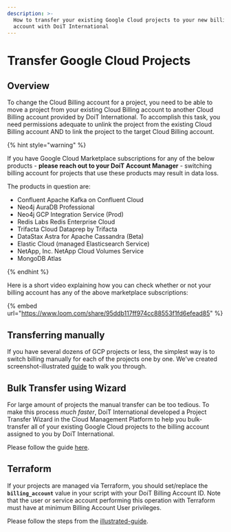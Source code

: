 ```yaml
---
description: >-
  How to transfer your existing Google Cloud projects to your new billing
  account with DoiT International
---
```


# Transfer Google Cloud Projects

## Overview

To change the Cloud Billing account for a project, you need to be able to move a project from your existing Cloud Billing account to another Cloud Billing account provided by DoiT International. To accomplish this task, you need permissions adequate to unlink the project from the existing Cloud Billing account AND to link the project to the target Cloud Billing account.

{% hint style="warning" %}

If you have Google Cloud Marketplace subscriptions for any of the below products - **please reach out to your DoiT Account Manager** - switching billing account for projects that use these products may result in data loss.

The products in question are:

- Confluent Apache Kafka on Confluent Cloud
- Neo4j AuraDB Professional
- Neo4j GCP Integration Service (Prod)
- Redis Labs Redis Enterprise Cloud
- Trifacta Cloud Dataprep by Trifacta
- DataStax Astra for Apache Cassandra (Beta)
- Elastic Cloud (managed Elasticsearch Service)
- NetApp, Inc. NetApp Cloud Volumes Service
- MongoDB Atlas

{% endhint %}

Here is a short video explaining how you can check whether or not your billing account has any of the above marketplace subscriptions:&#x20;

{% embed url="https://www.loom.com/share/95ddb117ff974cc88553f1fd6efead85" %}

## Transferring manually

If you have several dozens of GCP projects or less, the simplest way is to switch billing manually for each of the projects one by one. We've created screenshot-illustrated [guide](transfer-manually.md) to walk you through.

## Bulk Transfer using Wizard

For large amount of projects the manual transfer can be too tedious. To make this process _much faster_, DoiT International developed a Project Transfer Wizard in the Cloud Management Platform to help you bulk-transfer all of your existing Google Cloud projects to the billing account assigned to you by DoiT International.

Please follow the guide [here](bulk-transfer-using-wizard.md).

## Terraform

If your projects are managed via Terraform, you should set/replace the **`billing_account`** value in your script with your DoiT Billing Account ID. Note that the user or service account performing this operation with Terraform must have at minimum Billing Account User privileges.&#x20;

Please follow the steps from the [illustrated-guide](terraform.md).&#x20;
